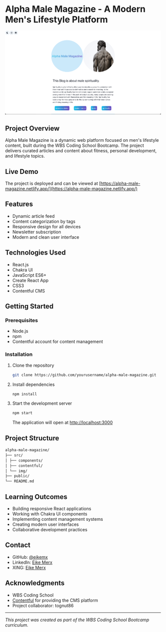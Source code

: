 # Alpha Male Magazine - A Modern Men's Lifestyle Platform

<img src="./src/img/alpha-male-magazine-screenshot.png" width="600" alt="alpha male magazine">

## Project Overview
Alpha Male Magazine is a dynamic web platform focused on men's lifestyle content, built during the WBS Coding School Bootcamp. The project delivers curated articles and content about fitness, personal development, and lifestyle topics.

## Live Demo
The project is deployed and can be viewed at [https://alpha-male-magazine.netlify.app/](https://alpha-male-magazine.netlify.app/)

## Features
- Dynamic article feed
- Content categorization by tags
- Responsive design for all devices
- Newsletter subscription
- Modern and clean user interface

## Technologies Used
- React.js
- Chakra UI
- JavaScript ES6+
- Create React App
- CSS3
- Contentful CMS

## Getting Started

### Prerequisites
- Node.js
- npm
- Contentful account for content management

### Installation
1. Clone the repository
   ```bash
   git clone https://github.com/yourusername/alpha-male-magazine.git
   ```
2. Install dependencies
   ```bash
   npm install
   ```
3. Start the development server
   ```bash
   npm start
   ```
   The application will open at [http://localhost:3000](http://localhost:3000)

## Project Structure
```bash
alpha-male-magazine/
├── src/
│ ├── components/
│ ├── contentful/
│ └── img/
├── public/
└── README.md
```

## Learning Outcomes
- Building responsive React applications
- Working with Chakra UI components
- Implementing content management systems
- Creating modern user interfaces
- Collaborative development practices

## Contact
- GitHub: [@eikemx](https://github.com/eikemx)
- LinkedIn: [Eike Merx](https://www.linkedin.com/in/eike-merx-50b111216/)
- XING: [Eike Merx](https://www.xing.com/profile/Eike_Merx/web_profiles)

## Acknowledgments
- WBS Coding School
- [Contentful](https://app.contentful.com/) for providing the CMS platform
- Project collaborator: tognut86

---
*This project was created as part of the WBS Coding School Bootcamp curriculum.*
